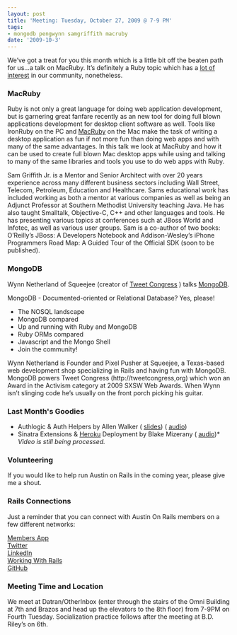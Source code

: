 ```yaml
---
layout: post
title: 'Meeting: Tuesday, October 27, 2009 @ 7-9 PM'
tags:
- mongodb pengwynn samgriffith macruby
date: '2009-10-3'
---
```

We’ve got a treat for you this month which is a little bit off the beaten path for us…a talk on MacRuby. It’s definitely a Ruby topic which has a [lot of interest](http://twtpoll.com/wjdlid) in our community, nonetheless.

### MacRuby

Ruby is not only a great language for doing web application development, but is garnering great fanfare recently as an new tool for doing full blown applications development for desktop client software as well. Tools like IronRuby on the PC and [MacRuby](http://www.macruby.org/) on the Mac make the task of writing a desktop application as fun if not more fun than doing web apps and with many of the same advantages. In this talk we look at MacRuby and how it can be used to create full blown Mac desktop apps while using and talking to many of the same libraries and tools you use to do web apps with Ruby. 

Sam Griffith Jr. is a Mentor and Senior Architect with over 20 years experience across many different business sectors including Wall Street, Telecom, Petroleum, Education and Healthcare. Sams educational work has included working as both a mentor at various companies as well as being an Adjunct Professor at Southern Methodist University teaching Java. He has also taught Smalltalk, Objective-C, C++ and other languages and tools. He has presenting various topics at conferences such at JBoss World and Infotec, as well as various user groups. Sam is a co-author of two books: O’Reilly’s JBoss: A Developers Notebook and Addison-Wesley’s iPhone Programmers Road Map: A Guided Tour of the Official SDK (soon to be published).

### MongoDB

Wynn Netherland of Squeejee (creator of [Tweet Congress](http://tweetcongress.org/) ) talks [MongoDB](http://www.mongodb.org).

MongoDB - Documented-oriented or Relational Database? Yes, please!

- The NOSQL landscape
- MongoDB compared
- Up and running with Ruby and MongoDB
- Ruby ORMs compared
- Javascript and the Mongo Shell
- Join the community!

Wynn Netherland is Founder and Pixel Pusher at Squeejee, a Texas-based web development shop specializing in Rails and having fun with MongoDB. MongoDB powers Tweet Congress (http://tweetcongress,org) which won an Award in the Activism category at 2009 SXSW Web Awards. When Wynn isn’t slinging code he’s usually on the front porch picking his guitar.

### Last Month's Goodies

- Authlogic & Auth Helpers by Allen Walker ( [slides](https://github.com/austinonrails/Meetings/blob/master/2009/authlogic_and_auth_helpers.pdf)) ( [audio](https://github.com/austinonrails/Meetings/blob/master/2009/allen-walker-authlogic-20090922.mp3))
- Sinatra Extensions & [Heroku](http://heroku.com/) Deployment by Blake Mizerany ( [audio](https://github.com/austinonrails/Meetings/blob/master/2009/blake-mizerany-sinatra-extensions-20090922.mp3))\* _Video is still being processed._

### Volunteering

If you would like to help run Austin on Rails in the coming year, please give me a shout.

### Rails Connections

Just a reminder that you can connect with Austin On Rails members on a few different networks:

[Members App](http://members.austinonrails.org)  
 [Twitter](http://twitter.com/austinonrails)  
 [LinkedIn](http://www.linkedin.com/groups?gid=37006)  
 [Working With Rails](http://www.workingwithrails.com/group/4451-austin-on-rails)  
 [GitHub](http://github.com/austinonrails)

### Meeting Time and Location

We meet at Datran/OtherInbox (enter through the stairs of the Omni Building at 7th and Brazos and head up the elevators to the 8th floor) from 7-9PM on Fourth Tuesday. Socialization practice follows after the meeting at B.D. Riley’s on 6th.

